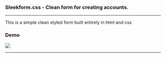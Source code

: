 <h3>
 Sleekform.css - Clean form for creating accounts.
 </h3>
 <hr>
<p>This is a simple clean styled form built entirely in html and css
</p> 
<h3>
   Demo
</h3>

  <img src="C:\Users\Grafica\Downloads\nu\lectia 4\Form\screenshots">
  <hr>
